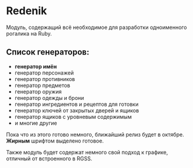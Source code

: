 # Redenik

Модуль, содержащий всё необходимое для разработки одноименного рогалика на Ruby.
## Список генераторов: ##
- **генератор имён**
- генератор персонажей
- генератор противников
- генератор предметов
- генератор оружия
- генератор одежды и брони
- генератор ингредиентов и рецептов для готовки
- генератор ключей от закрытых дверей и ящиков
- генератор ящиков с уровневым содержимым
- и многие другие

Пока что из этого готово немного, ближайший релиз будет в октябре. **Жирным** шрифтом выделено готовое.

Также модуль будет содержат немного свой подход к графике, отличный от встроенного в RGSS.